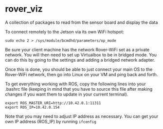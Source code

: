 # rover_viz
A collection of packages to read from the sensor board and display the data

To connect remotely to the Jetson via its own WiFi hotspot:

`sudo echo 2 > /sys/module/bcmdhd/parameters/op_mode`

Be sure your client machine has the network Rover-WiFi set as a private network. You will then need to set up Virtualbox to be in bridged mode. You can do this by going to the settings and adding a bridged network adapter.

Once this is done, you should be able to just connect your main OS to the Rover-WiFi network, then go into Linux on your VM and ping back and forth.

To get everything working with ROS, copy the following lines into your .bashrc file (keeping in mind that you have to source this file after making changes if you want them to update in your current terminal).

```
export ROS_MASTER_URI=http://10.42.0.1:11311
export ROS_IP=10.42.0.154
```
Note that you may need to adjust IP address as necessary. You can get your own IP address (ROS_IP) by running `ifconfig`
